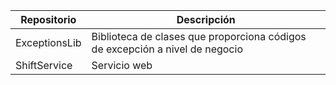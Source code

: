 | Repositorio        | Descripción                                                                 |
| -------------------| ----------------------------------------------------------------------------|
| ExceptionsLib      | Biblioteca de clases que proporciona códigos de excepción a nivel de negocio|
| ShiftService       | Servicio web                                                                |
